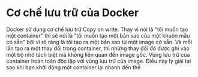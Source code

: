 # Cơ chế lưu trữ của Docker

Docker sử dụng cơ chế lưu trữ Copy on write. Thay vì nói là "tôi muốn tạo một container" thì sẽ nói là "tôi muốn tạo một bản sao của một khuôn mẫu có sẵn" bởi vì rõ ràng là tôi tạo ra một bản sao từ một image có sẵn. Và mỗi lần tạo ra một thay đổi trong container, thì những thay đổi đó được ghi vào một bộ nhớ tách biệt mà không liên quan đến image gốc. Vùng lưu trữ của container hoàn toàn độc lập với vùng lưu trữ của image. Điều này lý giải tại sao khi bạn khởi động một container lại nhanh đến thế